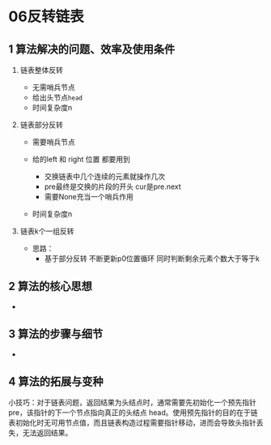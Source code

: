 # 06反转链表

## 1 算法解决的问题、效率及使用条件

1. 链表整体反转
   - 无需哨兵节点
   - 给出头节点`head`
   - 时间复杂度n

2. 链表部分反转
   - 需要哨兵节点
   - 给的left 和 right 位置 都要用到
     - 交换链表中几个连续的元素就操作几次
     - pre最终是交换的片段的开头 cur是pre.next
     - 需要None充当一个哨兵作用

   - 时间复杂度n

3. 链表k个一组反转
   - 思路：
     - 基于部分反转 不断更新p0位置循环 同时判断剩余元素个数大于等于k


## 2 算法的核心思想

- 

## 3 算法的步骤与细节

- 

## 4 算法的拓展与变种

小技巧：对于链表问题，返回结果为头结点时，通常需要先初始化一个预先指针 pre，该指针的下一个节点指向真正的头结点 head。使用预先指针的目的在于链表初始化时无可用节点值，而且链表构造过程需要指针移动，进而会导致头指针丢失，无法返回结果。